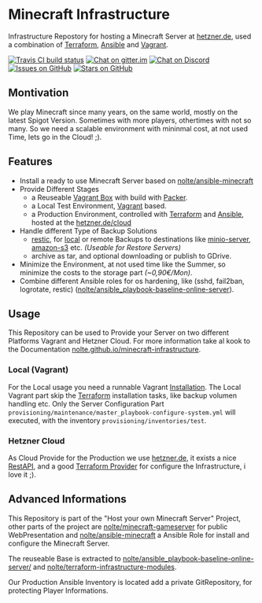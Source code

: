 # Minecraft Infrastructure

Infrastructure Repostory for hosting a Minecraft Server at [hetzner.de](https://hetzner.de/cloud), used a combination of [Terraform](https://www.terraform.io), [Ansible](https://ansible.com) and [Vagrant](https://www.vagrantup.com).

[![Travis CI build status](https://travis-ci.org/nolte/minecraft-infrastructure.svg?branch=master)](https://travis-ci.org/nolte/minecraft-infrastructure) [![Chat on gitter.im](https://badges.gitter.im/noltes-minecraft-server/Lobby.svg)](https://gitter.im/noltes-minecraft-server/Lobby?utm_source=badge&utm_medium=badge&utm_campaign=pr-badge&utm_content=badge) [![Chat on Discord](https://img.shields.io/discord/516299557412274209.svg)](https://discord.gg/tFZmkxW) [![Issues on GitHub](https://img.shields.io/github/issues/nolte/minecraft-infrastructure.svg)](https://github.com/nolte/minecraft-infrastructure/issues) [![Stars on GitHub](https://img.shields.io/github/stars/nolte/minecraft-infrastructure.svg?style=social&label=Star&maxAge=2592000)](https://github.com/nolte/minecraft-infrastructure/stargazers/)

## Montivation

We play Minecraft since many years, on the same world, mostly on the latest Spigot Version. Sometimes with more players, othertimes with not so many.
So we need a scalable environment with mininmal cost, at not used Time, lets go in the Cloud! ;).

## Features

* Install a ready to use Minecraft Server based on [nolte/ansible-minecraft](https://github.com/nolte/ansible-minecraft)
* Provide Different Stages
  * a Reuseable [Vagrant Box](https://www.vagrantup.com) with build with [Packer](https://www.packer.io).
  * a Local Test Environment, [Vagrant](https://www.vagrantup.com) based.
  * a Production Environment, controlled with [Terraform](https://www.terraform.io) and [Ansible](https://ansible.com), hosted at the [hetzner.de/cloud](https://hetzner.de/cloud)
* Handle different Type of Backup Solutions
    * [restic](https://restic.readthedocs.io), for [local](https://restic.readthedocs.io/en/stable/030_preparing_a_new_repo.html#local) or remote Backups to destinations like [minio-server](https://restic.readthedocs.io/en/stable/030_preparing_a_new_repo.html#minio-server), [amazon-s3](https://restic.readthedocs.io/en/stable/030_preparing_a_new_repo.html#amazon-s3) etc. _(Useable for Restore Servers)_
    * archive as tar, and optional downloading or publish to GDrive.
* Minimize the Environment, at not used time like the Summer, so minimize the costs to the storage part _(~0,90€/Mon)_.
* Combine different Ansible roles for os hardening, like (sshd, fail2ban, logrotate, restic) ([nolte/ansible_playbook-baseline-online-server](https://github.com/nolte/ansible_playbook-baseline-online-server)). 


## Usage

This Repository can be used to Provide your Server on two different Platforms Vagrant and Hetzner Cloud. For more information take al kook to the Documentation [nolte.github.io/minecraft-infrastructure](https://nolte.github.io/minecraft-infrastructure/index.html).

### Local (Vagrant)

For the Local usage you need a runnable Vagrant [Installation](https://www.vagrantup.com/docs/installation/).
The Local Vagrant part skip the [Terraform](https://www.terraform.io) installation tasks, like backup volumen handling etc. Only the Server Configuration Part ``provisioning/maintenance/master_playbook-configure-system.yml`` will executed, with the inventory ``provisioning/inventories/test``.

### Hetzner Cloud

As Cloud Provide for the Production we use [hetzner.de](https://hetzner.de/cloud), it exists a nice [RestAPI](https://docs.hetzner.cloud/), and a good [Terraform Provider](https://www.terraform.io/docs/providers/hcloud/index.html) for configure the Infrastructure, i love it ;).

## Advanced Informations

This Repository is part of the "Host your own Minecraft Server" Project, other parts of the project are [nolte/minecraft-gameserver](https://github.com/nolte/minecraft-gameserver) for public WebPresentation and [nolte/ansible-minecraft](https://github.com/nolte/ansible-minecraft) a Ansible Role for install and configure the Minecraft Server.

The reuseable Base is extracted to [nolte/ansible_playbook-baseline-online-server/](https://nolte.github.io/ansible_playbook-baseline-online-server/) and [nolte/terraform-infrastructure-modules](https://nolte.github.io/terraform-infrastructure-modules/).

Our Production Ansible Inventory is located add a private GitRepository, for protecting Player Informations.
